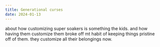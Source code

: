 ```yaml
---
title: Generational curses
date: 2024-01-13
---
```


about how customizing super soakers is something the kids. and how having them customize them broke off mt habit of keeping things pristine off of them. they customize all their belongings now.
